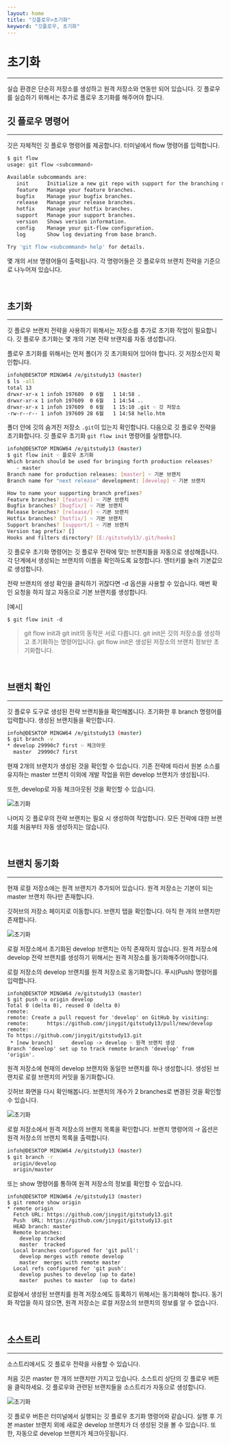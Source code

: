 ```yaml
---
layout: home
title: "깃플로우>초기화"
keyword: "깃플로우, 초기화"
---
```


# 초기화
<hr>
실습 환경은 단순히 저장소를 생성하고 원격 저장소와 연동만 되어 있습니다. 깃 플로우를 실습하기 위해서는 추가로 플로우 초기화를 해주어야 합니다.

<br>

## 깃 플로우 명령어
<hr>
깃은 자체적인 깃 플로우 명령어를 제공합니다. 터미널에서 flow 명령어를 입력합니다.

```bash
$ git flow
usage: git flow <subcommand>

Available subcommands are:
   init      Initialize a new git repo with support for the branching model.
   feature   Manage your feature branches.
   bugfix    Manage your bugfix branches.
   release   Manage your release branches.
   hotfix    Manage your hotfix branches.
   support   Manage your support branches.
   version   Shows version information.
   config    Manage your git-flow configuration.
   log       Show log deviating from base branch.

Try 'git flow <subcommand> help' for details.
```

몇 개의 서브 명령어들이 출력됩니다. 각 명령어들은 깃 플로우의 브랜치 전략을 기준으로 나누어져 있습니다. 

<br>

## 초기화
<hr>
깃 플로우 브랜치 전략을 사용하기 위해서는 저장소를 추가로 초기화 작업이 필요합니다. 깃 플로우 초기화는 몇 개의 기본 전략 브랜치를 자동 생성합니다. 

플로우 초기화를 위해서는 먼저 폴더가 깃 초기화되어 있어야 합니다. 깃 저장소인지 확인합니다.

```bash
infoh@DESKTOP MINGW64 /e/gitstudy13 (master)
$ ls -all
total 13
drwxr-xr-x 1 infoh 197609  0 6월   1 14:58 .
drwxr-xr-x 1 infoh 197609  0 6월   1 14:54 ..
drwxr-xr-x 1 infoh 197609  0 6월   1 15:10 .git ☜ 깃 저장소
-rw-r--r-- 1 infoh 197609 28 6월   1 14:58 hello.htm
```

폴더 안에 깃의 숨겨진 저장소 `.git`이 있는지 확인합니다. 다음으로 깃 플로우 전략을 초기화합니다. 깃 플로우 초기화 `git flow init` 명령어를 실행합니다. 

```bash
infoh@DESKTOP MINGW64 /e/gitstudy13 (master)
$ git flow init ☜ 플로우 초기화
Which branch should be used for bringing forth production releases?
   - master
Branch name for production releases: [master] ☜ 기본 브랜치
Branch name for "next release" development: [develop] ☜ 기본 브랜치

How to name your supporting branch prefixes?
Feature branches? [feature/] ☜ 기본 브랜치
Bugfix branches? [bugfix/] ☜ 기본 브랜치
Release branches? [release/] ☜ 기본 브랜치
Hotfix branches? [hotfix/] ☜ 기본 브랜치
Support branches? [support/] ☜ 기본 브랜치
Version tag prefix? []
Hooks and filters directory? [E:/gitstudy13/.git/hooks]
```

깃 플로우 초기화 명령어는 깃 플로우 전략에 맞는 브랜치들을 자동으로 생성해줍니다. 각 단계에서 생성되는 브랜치의 이름을 확인하도록 요청합니다. 엔터키를 눌러 기본값으로 생성합니다.

전략 브랜치의 생성 확인을 클릭하기 귀찮다면 -d 옵션을 사용할 수 있습니다. 매번 확인 요청을 하지 않고 자동으로 기본 브랜치를 생성합니다.

[예시]
```
$ git flow init -d
```

> git flow init과 git init의 동작은 서로 다릅니다. git init은 깃의 저장소를 생성하고 초기화하는 명령어입니다. git flow init은 생성된 저장소의 브랜치 정보만 초기화합니다. 

<br>

## 브랜치 확인
<hr>
깃 플로우 도구로 생성된 전략 브랜치들을 확인해봅니다. 초기화한 후 branch 명령어를 입력합니다. 생성된 브랜치들을 확인합니다.

```bash
infoh@DESKTOP MINGW64 /e/gitstudy13 (master)
$ git branch -v
* develop 29990c7 first ☜ 체크아웃
  master  29990c7 first
```

현재 2개의 브랜치가 생성된 것을 확인할 수 있습니다. 기존 전략에 따라서 원본 소스를 유지하는 master 브랜치 이외에 개발 작업을 위한 develop 브랜치가 생성됩니다.

또한, develop로 자동 체크아웃된 것을 확인할 수 있습니다.

![초기화](./img/gitflow_init_01.png)

나머지 깃 플로우의 전략 브랜치는 필요 시 생성하여 작업합니다. 모든 전략에 대한 브랜치를 처음부터 자동 생성하지는 않습니다.

<br>

## 브랜치 동기화
<hr>
현재 로컬 저장소에는 원격 브랜치가 추가되어 있습니다. 원격 저장소는 기본이 되는 master 브랜치 하나만 존재합니다.

깃허브의 저장소 페이지로 이동합니다. 브랜치 탭을 확인합니다. 아직 한 개의 브랜치만 존재합니다.

![초기화](./img/gitflow_init_02.png)


로컬 저장소에서 초기화된 develop 브랜치는 아직 존재하지 않습니다. 원격 저장소에 develop 전략 브랜치를 생성하기 위해서는 원격 저장소를 동기화해주어야합니다. 

로컬 저장소의 develop 브랜치를 원격 저장소로 동기화합니다. 푸시(Push) 명령어를 입력합니다. 

```
infoh@DESKTOP MINGW64 /e/gitstudy13 (master)
$ git push -u origin develop
Total 0 (delta 0), reused 0 (delta 0)
remote:
remote: Create a pull request for 'develop' on GitHub by visiting:
remote:      https://github.com/jinygit/gitstudy13/pull/new/develop
remote:
To https://github.com/jinygit/gitstudy13.git
 * [new branch]      develop -> develop ☜ 원격 브랜치 생성
Branch 'develop' set up to track remote branch 'develop' from 'origin'.
```

원격 저장소에 현재의 develop 브랜치와 동일한 브랜치를 하나 생성합니다. 생성된 브랜치로 로컬 브랜치의 커밋을 동기화합니다.

깃허브 화면을 다시 확인해봅니다. 브랜치의 개수가 2 branches로 변경된 것을 확인할 수 있습니다. 

![초기화](./img/gitflow_init_03.png)


로컬 저장소에서 원격 저장소의 브랜치 목록을 확인합니다. 브랜치 명령어의 -r 옵션은 원격 저장소의 브랜치 목록을 출력합니다.

```bash
infoh@DESKTOP MINGW64 /e/gitstudy13 (master)
$ git branch -r
  origin/develop
  origin/master
```

또는 show 명령어를 통하여 원격 저장소의 정보를 확인할 수 있습니다.

```
infoh@DESKTOP MINGW64 /e/gitstudy13 (master)
$ git remote show origin
* remote origin
  Fetch URL: https://github.com/jinygit/gitstudy13.git
  Push  URL: https://github.com/jinygit/gitstudy13.git
  HEAD branch: master
  Remote branches:
    develop tracked
    master  tracked
  Local branches configured for 'git pull':
    develop merges with remote develop
    master  merges with remote master
  Local refs configured for 'git push':
    develop pushes to develop (up to date)
    master  pushes to master  (up to date)
```

로컬에서 생성된 브랜치를 원격 저장소에도 등록하기 위해서는 동기화해야 합니다. 동기화 작업을 하지 않으면, 원격 저장소는 로컬 저장소의 브랜치의 정보를 알 수 없습니다.

<br>

## 소스트리
<hr>
소스트리에서도 깃 플로우 전략을 사용할 수 있습니다. 

처음 깃은 master 한 개의 브랜치만 가지고 있습니다. 소스트리 상단의 깃 플로우 버튼을 클릭하세요. 깃 플로우와 관련된 브랜치들을 소스트리가 자동으로 생성합니다.

![초기화](./img/gitflow_init_04.png)

깃 플로우 버튼은 터미널에서 실행되는 깃 플로우 초기화 명령어와 같습니다. 실행 후 기본 master 브랜치 외에 새로운 develop 브랜치가 더 생성된 것을 볼 수 있습니다. 또한, 자동으로 develop 브랜치가 체크아웃됩니다.

<br><br>